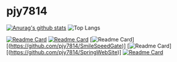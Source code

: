 

<!--
### Hi there 👋
**pjy7814/pjy7814** is a ✨ _special_ ✨ repository because its `README.md` (this file) appears on your GitHub profile.

Here are some ideas to get you started:

- 🔭 I’m currently working on ...
- 🌱 I’m currently learning ...
- 👯 I’m looking to collaborate on ...
- 🤔 I’m looking for help with ...
- 💬 Ask me about ...
- 📫 How to reach me: ...
- 😄 Pronouns: ...
- ⚡ Fun fact: ...
-->

# pjy7814
[![Anurag's github stats](https://github-readme-stats.vercel.app/api?username=pjy7814)](https://github.com/anuraghazra/github-readme-stats)
![Top Langs](https://github-readme-stats.vercel.app/api/top-langs/?username=pjy7814&layout=compact&theme=swift)

[![Readme Card](https://github-readme-stats.vercel.app/api/pin/?username=pjy7814&repo=CACA-Clonet)](https://github.com/pjy7814/CACA-Clonet)
[![Readme Card](https://github-readme-stats.vercel.app/api/pin/?username=pjy7814&repo=CACA)](https://github.com/pjy7814/CACA)
[![Readme Card](https://github-readme-stats.vercel.app/api/pin/?username=pjy7814&repo=SmileSpeedGate)][(https://github.com/pjy7814/SmileSpeedGate)]
[![Readme Card](https://github-readme-stats.vercel.app/api/pin/?username=pjy7814&repo=SpringWebSite)][(https://github.com/pjy7814/SpringWebSite)]
[![Readme Card](https://github-readme-stats.vercel.app/api/pin/?username=pjy7814&repo=Hallegali_Game_Socket)](https://github.com/pjy7814/Hallegali_Game_Socket)
<!-- [![Readme Card](https://github-readme-stats.vercel.app/api/pin/?username=pjy7814&repo=2021-Summer_Swift)](https://github.com/pjy7814/2021-Summer_Swift)
[![Readme Card](https://github-readme-stats.vercel.app/api/pin/?username=pjy7814&repo=2021-Summer_Kotlin)](https://github.com/pjy7814/2021-Summer_Kotlin) -->
